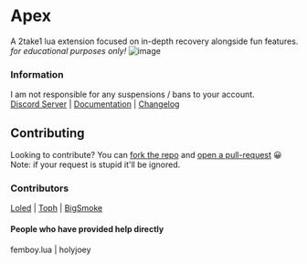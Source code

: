 # Apex
A 2take1 lua extension focused on in-depth recovery alongside fun features. \
*for educational purposes only!*
![image](https://i.imgur.com/xb4h4XF.png)

### Information
I am not responsible for any suspensions / bans to your account. \
[Discord Server](https://discord.gg/jWJMPNbWD8) 
 | 
[Documentation](https://github.com/Unknxwn007/Apex/wiki) 
 | 
[Changelog](https://github.com/Unknxwn007/Apex/blob/main/changelog.md)

## Contributing
Looking to contribute? You can [fork the repo](https://github.com/Unknxwn007/Apex/fork) and [open a pull-request](https://github.com/Unknxwn007/Apex/pulls) 😀 \
Note: if your request is stupid it'll be ignored.

### Contributors
[Loled](https://github.com/Loled69) | [Toph](https://github.com/Toph2T1) | [BigSmoke](https://github.com/BigSmoke2T1) 

#### People who have provided help directly
femboy.lua | holyjoey 